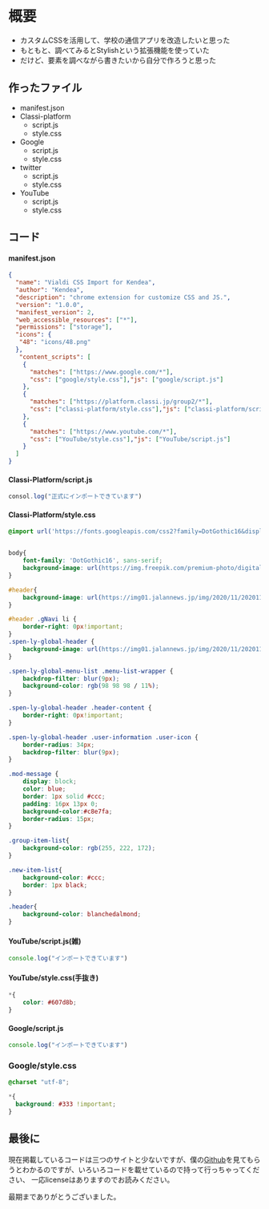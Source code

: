 # 概要
- カスタムCSSを活用して、学校の通信アプリを改造したいと思った
- もともと、調べてみるとStylishという拡張機能を使っていた
- だけど、要素を調べながら書きたいから自分で作ろうと思った

## 作ったファイル
- manifest.json
- Classi-platform
  - script.js
  - style.css
- Google
  - script.js
  - style.css
- twitter
  - script.js
  - style.css
- YouTube
  - script.js
  - style.css


## コード
#### manifest.json
```json
{
  "name": "Vialdi CSS Import for Kendea",
  "author": "Kendea",
  "description": "chrome extension for customize CSS and JS.",
  "version": "1.0.0",
  "manifest_version": 2,
  "web_accessible_resources": ["*"],
  "permissions": ["storage"],
  "icons": {
   "48": "icons/48.png"
  },
   "content_scripts": [
    {
      "matches": ["https://www.google.com/*"],
      "css": ["google/style.css"],"js": ["google/script.js"]
    },
    {
      "matches": ["https://platform.classi.jp/group2/*"],
      "css": ["classi-platform/style.css"],"js": ["classi-platform/script.js"]
    },
    {
      "matches": ["https://www.youtube.com/*"],
      "css": ["YouTube/style.css"],"js": ["YouTube/script.js"]
    }
  ]
}
```

#### Classi-Platform/script.js
```javascript
consol.log("正式にインポートできています")
```
#### Classi-Platform/style.css
```css
@import url('https://fonts.googleapis.com/css2?family=DotGothic16&display=swap');


body{
    font-family: 'DotGothic16', sans-serif;
    background-image: url(https://img.freepik.com/premium-photo/digital-cyberspace-and-data-network-connections_24070-1044.jpg?w=2000);
}

#header{
    background-image: url(https://img01.jalannews.jp/img/2020/11/20201124_hoshizora_019.jpg)
}

#header .gNavi li {
    border-right: 0px!important;
}
.spen-ly-global-header {
    background-image: url(https://img01.jalannews.jp/img/2020/11/20201124_hoshizora_019.jpg)
}

.spen-ly-global-menu-list .menu-list-wrapper {
    backdrop-filter: blur(9px);
    background-color: rgb(98 98 98 / 11%);
}

.spen-ly-global-header .header-content {
    border-right: 0px!important;
}

.spen-ly-global-header .user-information .user-icon {
    border-radius: 34px;
    backdrop-filter: blur(9px);
}

.mod-message {
    display: block;
    color: blue;
    border: 1px solid #ccc;
    padding: 16px 13px 0;
    background-color:#c8e7fa;
    border-radius: 15px;
}

.group-item-list{
    background-color: rgb(255, 222, 172);
}

.new-item-list{
    background-color: #ccc;
    border: 1px black;
}

.header{
    background-color: blanchedalmond;
}
```

#### YouTube/script.js(雑)
```javascript
console.log("インポートできています")
```

#### YouTube/style.css(手抜き)
```css
*{
    color: #607d8b;
}
```

#### Google/script.js
```javascript
console.log("インポートできています")
```

### Google/style.css
```css
@charset "utf-8";

*{
  background: #333 !important;
}
```
## 最後に

現在掲載しているコードは三つのサイトと少ないですが、僕の[Github](https://github.com/kendea1221/custom-css-import-system-kendea)を見てもらうとわかるのですが、いろいろコードを載せているので持って行っちゃってください、
一応licenseはありますのでお読みください。

最期までありがとうございました。
